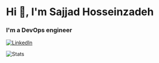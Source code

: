# Hi 👋, I'm Sajjad Hosseinzadeh

### I'm a DevOps engineer

[![LinkedIn](https://img.shields.io/badge/linkedin-%230077B5.svg?style=for-the-badge&logo=linkedin&logoColor=white)](https://www.linkedin.com/in/sajjad-hosseinzadeh88)


![Stats](https://github-readme-stats.vercel.app/api?username=Sajjadhz&include_all_commits=true&theme=merko)